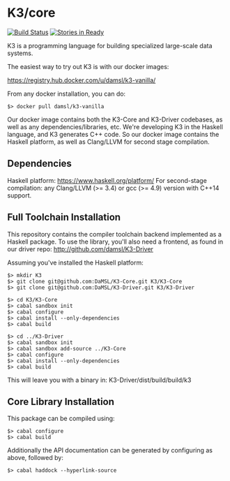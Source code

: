 K3/core
==========

[![Build Status](https://travis-ci.org/DaMSL/K3-Core.svg?branch=master)](https://travis-ci.org/DaMSL/K3-Core)
[![Stories in Ready](https://badge.waffle.io/damsl/k3-core.png?label=ready&title=Ready)](https://waffle.io/damsl/k3-core)

K3 is a programming language for building specialized large-scale data systems.

The easiest way to try out K3 is with our docker images:

https://registry.hub.docker.com/u/damsl/k3-vanilla/

From any docker installation, you can do:

    $> docker pull damsl/k3-vanilla

Our docker image contains both the K3-Core and K3-Driver codebases, as well as any dependencies/libraries, etc. We're developing K3 in the Haskell language, and K3 generates C++ code. So our docker image contains the Haskell platform, as well as Clang/LLVM for second stage compilation.

Dependencies
-------------
Haskell platform: https://www.haskell.org/platform/
For second-stage compilation: any Clang/LLVM (>= 3.4) or gcc (>= 4.9) version with C++14 support.


Full Toolchain Installation
----------------------------
This repository contains the compiler toolchain backend implemented as a Haskell package.
To use the library, you'll also need a frontend, as found in our driver repo: http://github.com/damsl/K3-Driver

Assuming you've installed the Haskell platform:

    $> mkdir K3
    $> git clone git@github.com:DaMSL/K3-Core.git K3/K3-Core
    $> git clone git@github.com:DaMSL/K3-Driver.git K3/K3-Driver

    $> cd K3/K3-Core
    $> cabal sandbox init
    $> cabal configure
    $> cabal install --only-dependencies
    $> cabal build

    $> cd ../K3-Driver
    $> cabal sandbox init
    $> cabal sandbox add-source ../K3-Core
    $> cabal configure
    $> cabal install --only-dependencies
    $> cabal build

This will leave you with a binary in: K3-Driver/dist/build/build/k3


Core Library Installation
--------------------------

This package can be compiled using:

    $> cabal configure
    $> cabal build

Additionally the API documentation can be generated by configuring as above,
followed by:

    $> cabal haddock --hyperlink-source

